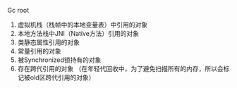 Gc root

1. 虚拟机栈（栈帧中的本地变量表）中引用的对象
2. 本地方法栈中JNI（Native⽅法）引用的对象
3. 类静态属性引用的对象 
4. 常量引用的对象
5. 被Synchronized锁持有的对象
6. 存在跨代引用的对象 （在年轻代回收中，为了避免扫描所有的内存，所以会标记被old区跨代引用的对象）
